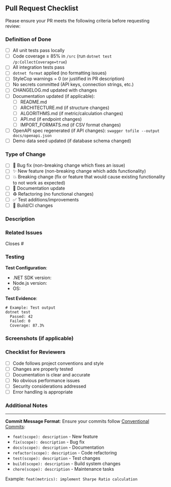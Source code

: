 ## Pull Request Checklist

Please ensure your PR meets the following criteria before requesting review:

### Definition of Done

- [ ] All unit tests pass locally
- [ ] Code coverage ≥ 85% in `/src` (run `dotnet test /p:CollectCoverage=true`)
- [ ] All integration tests pass
- [ ] `dotnet format` applied (no formatting issues)
- [ ] StyleCop warnings = 0 (or justified in PR description)
- [ ] No secrets committed (API keys, connection strings, etc.)
- [ ] CHANGELOG.md updated with changes
- [ ] Documentation updated (if applicable):
  - [ ] README.md
  - [ ] ARCHITECTURE.md (if structure changes)
  - [ ] ALGORITHMS.md (if metric/calculation changes)
  - [ ] API.md (if endpoint changes)
  - [ ] IMPORT_FORMATS.md (if CSV format changes)
- [ ] OpenAPI spec regenerated (if API changes): `swagger tofile --output docs/openapi.json`
- [ ] Demo data seed updated (if database schema changed)

### Type of Change

- [ ] 🐛 Bug fix (non-breaking change which fixes an issue)
- [ ] ✨ New feature (non-breaking change which adds functionality)
- [ ] 💥 Breaking change (fix or feature that would cause existing functionality to not work as expected)
- [ ] 📝 Documentation update
- [ ] ♻️ Refactoring (no functional changes)
- [ ] ✅ Test additions/improvements
- [ ] 🔧 Build/CI changes

### Description

<!-- Provide a clear and concise description of your changes -->

### Related Issues

<!-- Link related issues using #issue-number -->
Closes #

### Testing

<!-- Describe the tests you ran to verify your changes -->

**Test Configuration**:
- .NET SDK version:
- Node.js version:
- OS:

**Test Evidence**:
<!-- Paste relevant test output, screenshots, or logs -->

```
# Example: Test output
dotnet test
  Passed: 42
  Failed: 0
  Coverage: 87.3%
```

### Screenshots (if applicable)

<!-- Add screenshots for UI changes -->

### Checklist for Reviewers

- [ ] Code follows project conventions and style
- [ ] Changes are properly tested
- [ ] Documentation is clear and accurate
- [ ] No obvious performance issues
- [ ] Security considerations addressed
- [ ] Error handling is appropriate

### Additional Notes

<!-- Any additional information that reviewers should know -->

---

**Commit Message Format**: Ensure your commits follow [Conventional Commits](https://www.conventionalcommits.org/):
- `feat(scope): description` - New feature
- `fix(scope): description` - Bug fix
- `docs(scope): description` - Documentation
- `refactor(scope): description` - Code refactoring
- `test(scope): description` - Test changes
- `build(scope): description` - Build system changes
- `chore(scope): description` - Maintenance tasks

Example: `feat(metrics): implement Sharpe Ratio calculation`
